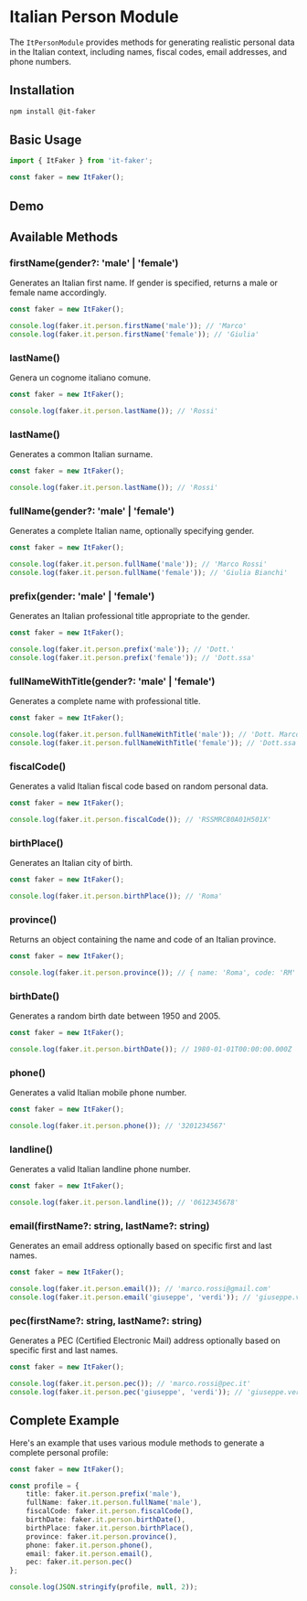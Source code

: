# Italian Person Module

<script setup>
import PersonDemo from '.vitepress/theme/components/PersonDemo.vue'
</script>

The `ItPersonModule` provides methods for generating realistic personal data in the Italian context, including names, fiscal codes, email addresses, and phone numbers.

## Installation

```bash
npm install @it-faker
```

## Basic Usage

```typescript
import { ItFaker } from 'it-faker';

const faker = new ItFaker();
```

## Demo

<ClientOnly>
  <PersonDemo />
</ClientOnly>

## Available Methods

### firstName(gender?: 'male' | 'female')

Generates an Italian first name. If gender is specified, returns a male or female name accordingly.

```typescript
const faker = new ItFaker();

console.log(faker.it.person.firstName('male')); // 'Marco'
console.log(faker.it.person.firstName('female')); // 'Giulia'
```

### lastName()

Genera un cognome italiano comune.

```typescript
const faker = new ItFaker();

console.log(faker.it.person.lastName()); // 'Rossi'
```

### lastName()

Generates a common Italian surname.

```typescript
const faker = new ItFaker();

console.log(faker.it.person.lastName()); // 'Rossi'
```

<view-source />

### fullName(gender?: 'male' | 'female')

Generates a complete Italian name, optionally specifying gender.

```typescript
const faker = new ItFaker();

console.log(faker.it.person.fullName('male')); // 'Marco Rossi'
console.log(faker.it.person.fullName('female')); // 'Giulia Bianchi'
```

<view-source />

### prefix(gender: 'male' | 'female')

Generates an Italian professional title appropriate to the gender.

```typescript
const faker = new ItFaker();

console.log(faker.it.person.prefix('male')); // 'Dott.'
console.log(faker.it.person.prefix('female')); // 'Dott.ssa'
```

<view-source />

### fullNameWithTitle(gender?: 'male' | 'female')

Generates a complete name with professional title.

```typescript
const faker = new ItFaker();

console.log(faker.it.person.fullNameWithTitle('male')); // 'Dott. Marco Rossi'
console.log(faker.it.person.fullNameWithTitle('female')); // 'Dott.ssa Giulia Bianchi'
```

<view-source />

### fiscalCode()

Generates a valid Italian fiscal code based on random personal data.

```typescript
const faker = new ItFaker();

console.log(faker.it.person.fiscalCode()); // 'RSSMRC80A01H501X'
```

<view-source />

### birthPlace()

Generates an Italian city of birth.

```typescript
const faker = new ItFaker();

console.log(faker.it.person.birthPlace()); // 'Roma'
```

<view-source />

### province()

Returns an object containing the name and code of an Italian province.

```typescript
const faker = new ItFaker();

console.log(faker.it.person.province()); // { name: 'Roma', code: 'RM' }
```

<view-source />

### birthDate()

Generates a random birth date between 1950 and 2005.

```typescript
const faker = new ItFaker();

console.log(faker.it.person.birthDate()); // 1980-01-01T00:00:00.000Z
```

<view-source />

### phone()

Generates a valid Italian mobile phone number.

```typescript
const faker = new ItFaker();

console.log(faker.it.person.phone()); // '3201234567'
```

<view-source />

### landline()

Generates a valid Italian landline phone number.

```typescript
const faker = new ItFaker();

console.log(faker.it.person.landline()); // '0612345678'
```

<view-source />

### email(firstName?: string, lastName?: string)

Generates an email address optionally based on specific first and last names.

```typescript
const faker = new ItFaker();

console.log(faker.it.person.email()); // 'marco.rossi@gmail.com'
console.log(faker.it.person.email('giuseppe', 'verdi')); // 'giuseppe.verdi@libero.it'
```

<view-source />

### pec(firstName?: string, lastName?: string)

Generates a PEC (Certified Electronic Mail) address optionally based on specific first and last names.

```typescript
const faker = new ItFaker();

console.log(faker.it.person.pec()); // 'marco.rossi@pec.it'
console.log(faker.it.person.pec('giuseppe', 'verdi')); // 'giuseppe.verdi@legalmail.it'
```

<view-source />

## Complete Example

Here's an example that uses various module methods to generate a complete personal profile:

```typescript
const faker = new ItFaker();

const profile = {
    title: faker.it.person.prefix('male'),
    fullName: faker.it.person.fullName('male'),
    fiscalCode: faker.it.person.fiscalCode(),
    birthDate: faker.it.person.birthDate(),
    birthPlace: faker.it.person.birthPlace(),
    province: faker.it.person.province(),
    phone: faker.it.person.phone(),
    email: faker.it.person.email(),
    pec: faker.it.person.pec()
};

console.log(JSON.stringify(profile, null, 2));
```

<ClientOnly>
  <PersonDemo />
</ClientOnly>